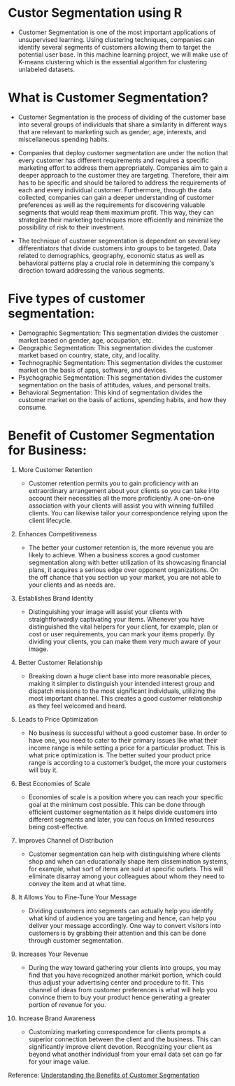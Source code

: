 # Custor Segmentation using R

- Customer Segmentation is one of the most important applications of unsupervised learning. Using clustering techniques, companies can identify several segments of customers allowing them to target the potential user base. In this machine learning project, we will make use of K-means clustering which is the essential algorithm for clustering unlabeled datasets.

# What is Customer Segmentation?
- Customer Segmentation is the process of dividing of the customer base into several groups of individuals that share a similarity in different ways that are relevant to marketing such as gender, age, interests, and miscellaneous spending habits.

- Companies that deploy customer segmentation are under the notion that every customer has different requirements and requires a specific marketing effort to address them appropriately. Companies aim to gain a deeper approach to the customer they are targeting. Therefore, their aim has to be specific and should be tailored to address the requirements of each and every individual customer. Furthermore, through the data collected, companies can gain a deeper understanding of customer preferences as well as the requirements for discovering valuable segments that would reap them maximum profit. This way, they can strategize their marketing techniques more efficiently and minimize the possibility of risk to their investment.

- The technique of customer segmentation is dependent on several key differentiators that divide customers into groups to be targeted. Data related to demographics, geography, economic status as well as behavioral patterns play a crucial role in determining the company's direction toward addressing the various segments.

# Five types of customer segmentation:

- Demographic Segmentation: This segmentation divides the customer market based on gender, age, occupation, etc.
- Geographic Segmentation: This segmentation divides the customer market based on country, state, city, and locality.
- Technographic Segmentation: This segmentation divides the customer market on the basis of apps, software, and devices.
- Psychographic Segmentation: This segmentation divides the customer segmentation on the basis of attitudes, values, and personal traits.
- Behavioral Segmentation: This kind of segmentation divides the customer market on the basis of actions, spending habits, and how they consume.


# Benefit of Customer Segmentation for Business:
1. More Customer Retention
    - Customer retention permits you to gain proficiency with an extraordinary arrangement about your clients so you can take into account their necessities all the more proficiently.  A one-on-one association with your clients will assist you with winning fulfilled clients. You can likewise tailor your correspondence relying upon the client lifecycle.

2. Enhances Competitiveness
    - The better your customer retention is, the more revenue you are likely to achieve. When a business scores a good customer segmentation along with better utilization of its showcasing financial plans, it acquires a serious edge over opponent organizations. On the off chance that you section up your market, you are not able to your clients and as needs are.

3. Establishes Brand Identity
    - Distinguishing your image will assist your clients with straightforwardly captivating your items. Whenever you have distinguished the vital helpers for your client, for example, plan or cost or user requirements, you can mark your items properly. By dividing your clients, you can make them very much aware of your image.

4. Better Customer Relationship
    - Breaking down a huge client base into more reasonable pieces, making it simpler to distinguish your intended interest group and dispatch missions to the most significant individuals, utilizing the most important channel. This creates a good customer relationship as they feel welcomed and heard.

5. Leads to Price Optimization
    - No business is successful without a good customer base. In order to have one, you need to cater to their primary issues like what their income range is while setting a price for a particular product. This is what price optimization is. The better suited your product price range is according to a customer’s budget, the more your customers will buy it.

6. Best Economies of Scale
    - Economies of scale is a position where you can reach your specific goal at the minimum cost possible. This can be done through efficient customer segmentation as it helps divide customers into different segments and later, you can focus on limited resources being cost-effective.

7. Improves Channel of Distribution
    - Customer segmentation can help with distinguishing where clients shop and when can educationally shape item dissemination systems, for example, what sort of items are sold at specific outlets. This will eliminate disarray among your colleagues about whom they need to convey the item and at what time.

8. It Allows You to Fine-Tune Your Message
    - Dividing customers into segments can actually help you identify what kind of audience you are targeting and hence, can help you deliver your message accordingly. One way to convert visitors into customers is by grabbing their attention and this can be done through customer segmentation.

9. Increases Your Revenue
    - During the way toward gathering your clients into groups, you may find that you have recognized another market portion, which could thus adjust your advertising center and procedure to fit. This channel of ideas from customer preferences is what will help you convince them to buy your product hence generating a greater portion of revenue for you.

10. Increase Brand Awareness
    - Customizing marketing correspondence for clients prompts a superior connection between the client and the business. This can significantly improve client devotion. Recognizing your client as beyond what another individual from your email data set can go far for your image value.


Reference: [Understanding the Benefits of Customer Segmentation](https://bython.com/benefits-of-customer-segmentation/)
